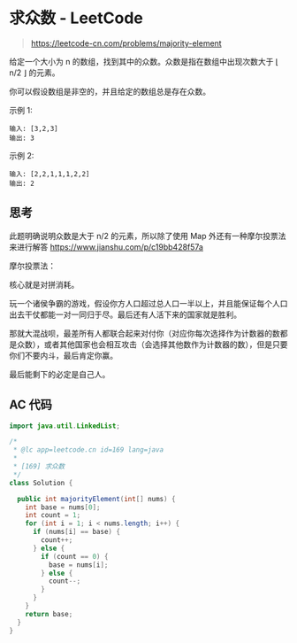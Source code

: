 # 求众数 - LeetCode

> https://leetcode-cn.com/problems/majority-element

给定一个大小为 n 的数组，找到其中的众数。众数是指在数组中出现次数大于 ⌊ n/2 ⌋ 的元素。

你可以假设数组是非空的，并且给定的数组总是存在众数。

示例 1:

```
输入: [3,2,3]
输出: 3
```

示例 2:

```
输入: [2,2,1,1,1,2,2]
输出: 2
```

## 思考

此题明确说明众数是大于 n/2 的元素，所以除了使用 Map 外还有一种摩尔投票法来进行解答 https://www.jianshu.com/p/c19bb428f57a

摩尔投票法：

核心就是对拼消耗。

玩一个诸侯争霸的游戏，假设你方人口超过总人口一半以上，并且能保证每个人口出去干仗都能一对一同归于尽。最后还有人活下来的国家就是胜利。

那就大混战呗，最差所有人都联合起来对付你（对应你每次选择作为计数器的数都是众数），或者其他国家也会相互攻击（会选择其他数作为计数器的数），但是只要你们不要内斗，最后肯定你赢。

最后能剩下的必定是自己人。

## AC 代码

```java
import java.util.LinkedList;

/*
 * @lc app=leetcode.cn id=169 lang=java
 *
 * [169] 求众数
 */
class Solution {

  public int majorityElement(int[] nums) {
    int base = nums[0];
    int count = 1;
    for (int i = 1; i < nums.length; i++) {
      if (nums[i] == base) {
        count++;
      } else {
        if (count == 0) {
          base = nums[i];
        } else {
          count--;
        }
      }
    }
    return base;
  }
}

```
